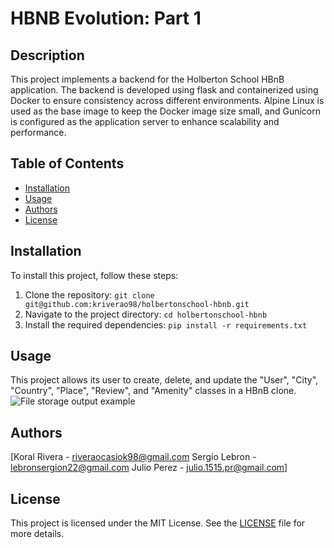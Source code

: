 # HBNB Evolution: Part 1

## Description
This project implements a backend for the Holberton School HBnB application. The backend is developed using flask and containerized using Docker to ensure consistency across different environments. Alpine Linux is used as the base image to keep the Docker image size small, and Gunicorn is configured as the application server to enhance scalability and performance.

## Table of Contents
- [Installation](#installation)
- [Usage](#usage)
- [Authors](#authors)
- [License](#license)

## Installation
To install this project, follow these steps:
1. Clone the repository: `git clone git@github.com:kriverao98/holbertonschool-hbnb.git`
2. Navigate to the project directory: `cd holbertonschool-hbnb`
3. Install the required dependencies: `pip install -r requirements.txt`

## Usage

This project allows its user to create, delete, and update the "User", "City", "Country", "Place", "Review", and "Amenity" classes in a HBnB clone.
![File storage output example](/holbertonschool-hbnb/file_storage.jpg)

## Authors

[Koral Rivera - riveraocasiok98@gmail.com
Sergio Lebron - lebronsergion22@gmail.com 
Julio Perez - julio.1515.pr@gmail.com]

## License
This project is licensed under the MIT License. See the [LICENSE](LICENSE) file for more details.
